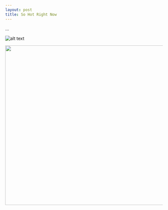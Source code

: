 ```yaml
---
layout: post
title: So Hot Right Now
---
```

...  

![alt text](https://raw.githubusercontent.com/rachel1792/jekyll-now/master/images/crossword.PNG "The only Friday puzzle I've ever solved without cheating.")


<img src="https://raw.githubusercontent.com/rachel1792/jekyll-now/master/images/crossword.PNG" width="512">

